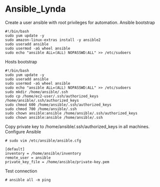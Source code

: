 # Ansible_Lynda
Create a user ansible with root privileges for automation.
Ansible bootstrap
```
#!/bin/bash
sudo yum update -y
sudo amazon-linux-extras install -y ansible2
sudo useradd ansible
sudo usermod -aG wheel ansible
sudo echo "ansible ALL=(ALL) NOPASSWD:ALL" >> /etc/sudoers
```
Hosts bootstrap
```
#!/bin/bash
sudo yum update -y
sudo useradd ansible
sudo usermod -aG wheel ansible
sudo echo "ansible ALL=(ALL) NOPASSWD:ALL" >> /etc/sudoers
sudo mkdir /home/ansible/.ssh
sudo cp /home/ec2-user/.ssh/authorized_keys /home/ansible/.ssh/authorized_keys
sudo chmod 600 /home/ansible/.ssh/authorized_keys
sudo chmod 700 /home/ansible/.ssh
sudo chown ansible:ansible /home/ansible/.ssh/authorized_keys
sudo chown ansible:ansible /home/ansible/.ssh
```
Copy private key to /home/ansible/.ssh/authorized_keys in all machines.
Configure Ansible
```
# sudo vim /etc/ansible/ansible.cfg

[default]
inventory = /home/ansible/inventory
remote_user = ansible
private_key_file = /home/ansible/private-key.pem
```
Test connection
```
# ansible all -m ping
```

